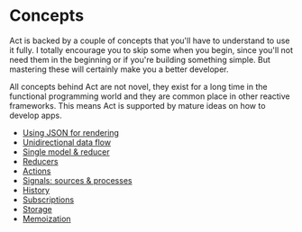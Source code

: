 # Concepts

Act is backed by a couple of concepts that you'll have to understand to use it
fully. I totally encourage you to skip some when you begin, since you'll not
need them in the beginning or if you're building something simple. But
mastering these will certainly make you a better developer.

All concepts behind Act are not novel, they exist for a long time in the
functional programming world and they are common place in other reactive
frameworks. This means Act is supported by mature ideas on how to develop apps.

* [Using JSON for rendering](/json.md)
* [Unidirectional data flow](/unidirectional-data-flow.md)
* [Single model & reducer](/single-model-and-reducer.md)
* [Reducers](/reducers.md)
* [Actions](/actions.md)
* [Signals: sources & processes](/signals.md)
* [History](/history.md)
* [Subscriptions](/subscriptions.md)
* [Storage](/storage.md)
* [Memoization](/memoization.md)

